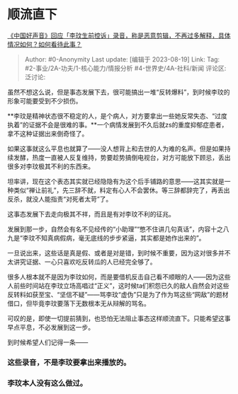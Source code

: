 # 顺流直下
[《中国好声音》回应「李玟生前控诉」录音，称是恶意剪辑，不再过多解释，具体情况如何？如何看待此事？](https://www.zhihu.com/question/617867857/answer/3172290393)

> Author: #0-Anonymity
> Last update: [编辑于 2023-08-19]
> Link:
> Tag: #2-事业/2A-功夫/1-核心能力/情报分析  #4-世界史/4A-社科/新闻 
> 评论区:
> 泛讨论:

虽然不想这么说，但是事态发展下去，很可能搞出一堆“反转爆料”，到时候李玟的形象可能要受到不少损伤。

**李玟是精神状态很不稳定的人，是个病人，对方要拿出一些她反常失态、“过度执着”的证据不会是很难的事。**一个病情发展到不久后就zs的重度抑郁症患者，拿不这种证据出来倒奇怪了。

如果这事就这么平息也就算了——没人想背上和去世的人为难的名声。但是如果持续发酵，热度一直被人反复维持，势要趁势搞倒电视台，对方可能放下顾忌，丢出很多对李玟极其不利的东西来。

坦率讲，现在这个表态其实就已经隐隐有为这个后手铺路的意思——这其实就是一种类似“禅让前礼”，先三辞不就，料定有心人不会罢休。等三辞都辞完了，再丢出反杀，就没人能指责“对死者太苛”了。

这事态发展下去走向极其不祥，而且是有对李玟不利的征兆。

发展到那一步，自然会有名不见经传的“小助理”“憋不住讲几句真话”，内容十之八九是“李玟不知真病假病，毫无底线的步步紧逼，其实都是她作出来的”。

一旦说出来，这些话是真是假、或者是对是错，到时候不重要，因为这对很多并不太讲究证据、一心只喜欢吃反转瓜的人已经完全够了。

很多人根本就不是因为李玟如何，而是要借机反击自己看不顺眼的人——因为这些人前些时间站在李玟立场高唱过“正义”，这时候ta们积怨已久的敌人自然会对这些反转料如获至宝、“坚信不疑”——骂李玟“虚伪”只是为了作为骂这些“网敌”的题材借口，但毕竟李玟要落下无数根本无从辩解的骂名。

可叹的是，即使一切提前猜到，也恐怕无法阻止事态这样顺流直下。只能希望这事早点平息，不必发展到这一步。

到时候希望人们记得一条——

### 这些录音，**不是李玟要拿出来播放的**。 ###

### **李玟本人没有这么做过。** ###